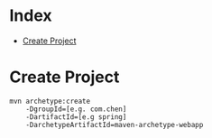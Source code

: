 # Index
* [Create Project](#create_project)

<a id="create_project"></a>
# Create Project

```
mvn archetype:create
	-DgroupId=[e.g. com.chen]
	-DartifactId=[e.g spring]
	-DarchetypeArtifactId=maven-archetype-webapp
```
